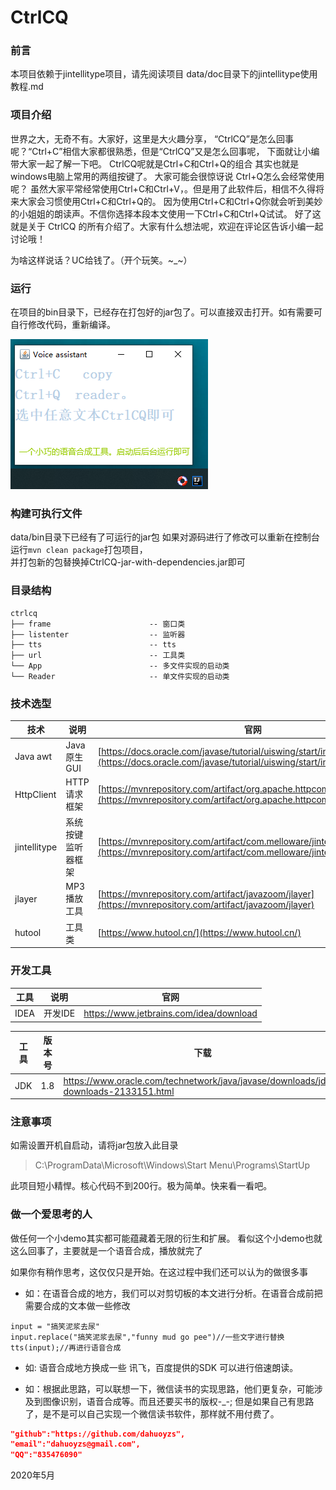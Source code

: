 # CtrlCQ



### 前言

本项目依赖于jintellitype项目，请先阅读项目 data/doc目录下的jintellitype使用教程.md



### 项目介绍

世界之大，无奇不有。大家好，这里是大火趣分享，
“CtrlCQ”是怎么回事呢？“Ctrl+C”相信大家都很熟悉，但是“CtrlCQ”又是怎么回事呢，
下面就让小编带大家一起了解一下吧。
CtrlCQ呢就是Ctrl+C和Ctrl+Q的组合 其实也就是 windows电脑上常用的两组按键了。
大家可能会很惊讶说 Ctrl+Q怎么会经常使用呢？
虽然大家平常经常使用Ctrl+C和Ctrl+V，。但是用了此软件后，相信不久得将来大家会习惯使用Ctrl+C和Ctrl+Q的。
因为使用Ctrl+C和Ctrl+Q你就会听到美妙的小姐姐的朗读声。不信你选择本段本文使用一下Ctrl+C和Ctrl+Q试试。
好了这就是关于 CtrlCQ  的所有介绍了。大家有什么想法呢，欢迎在评论区告诉小编一起讨论哦！

为啥这样说话？UC给钱了。（开个玩笑。~_~）



### 运行

在项目的bin目录下，已经存在打包好的jar包了。可以直接双击打开。如有需要可自行修改代码，重新编译。

![软件图片](data/img/soft.jpg)





### 构建可执行文件

data/bin目录下已经有了可运行的jar包
如果对源码进行了修改可以重新在控制台运行`mvn clean package`打包项目，  
并打包新的包替换掉CtrlCQ-jar-with-dependencies.jar即可




### 目录结构
```
ctrlcq
├── frame                      -- 窗口类
├── listenter                  -- 监听器
├── tts                        -- tts
├── url                        -- 工具类
└── App                        -- 多文件实现的启动类
└── Reader                     -- 单文件实现的启动类
```

### 技术选型


| 技术         | 说明                | 官网                                                         |
| ------------ | -------------------| ------------------------------------------------------------ |
| Java awt     | Java原生GUI         | [https://docs.oracle.com/javase/tutorial/uiswing/start/index.html](https://docs.oracle.com/javase/tutorial/uiswing/start/index.html) |
| HttpClient   | HTTP请求框架        | [https://mvnrepository.com/artifact/org.apache.httpcomponents/httpclient](https://mvnrepository.com/artifact/org.apache.httpcomponents/httpclient)         |
| jintellitype | 系统按键监听器框架   | [https://mvnrepository.com/artifact/com.melloware/jintellitype](https://mvnrepository.com/artifact/com.melloware/jintellitype) |
| jlayer       | MP3播放工具         | [https://mvnrepository.com/artifact/javazoom/jlayer](https://mvnrepository.com/artifact/javazoom/jlayer)         |
| hutool       | 工具类              | [https://www.hutool.cn/](https://www.hutool.cn/) |




### 开发工具

工具 | 说明 | 官网
----|----|----
IDEA | 开发IDE | https://www.jetbrains.com/idea/download


工具 | 版本号 | 下载
----|----|----
JDK | 1.8 | https://www.oracle.com/technetwork/java/javase/downloads/jdk8-downloads-2133151.html



### 注意事项

如需设置开机自启动，请将jar包放入此目录

> C:\ProgramData\Microsoft\Windows\Start Menu\Programs\StartUp

此项目短小精悍。核心代码不到200行。极为简单。快来看一看吧。


### 做一个爱思考的人
做任何一个小demo其实都可能蕴藏着无限的衍生和扩展。
看似这个小demo也就这么回事了，主要就是一个语音合成，播放就完了

如果你有稍作思考，这仅仅只是开始。在这过程中我们还可以认为的做很多事

 - 如：在语音合成的地方，我们可以对剪切板的本文进行分析。在语音合成前把需要合成的文本做一些修改
```
input = "搞笑泥浆去尿"
input.replace("搞笑泥浆去尿","funny mud go pee")//一些文字进行替换
tts(input);//再进行语音合成
```

 - 如: 语音合成地方换成一些 讯飞，百度提供的SDK 可以进行倍速朗读。

 - 如：根据此思路，可以联想一下，微信读书的实现思路，他们更复杂，可能涉及到图像识别，语音合成等。而且还要买书的版权-_-;
但是如果自己有思路了，是不是可以自己实现一个微信读书软件，那样就不用付费了。


```json
"github":"https://github.com/dahuoyzs",
"email":"dahuoyzs@gmail.com",
"QQ":"835476090"
```

2020年5月